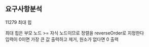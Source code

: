## 요구사항분석
11279 최대 힙  

최대 힙은 부모 노드 >= 자식 노드이므로 정렬을 reverseOrder로 지정한다  
입력이 0이면 가장 큰 값 출력하고 제거, 원소가 없다면 0 출력
